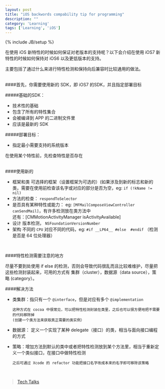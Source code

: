 ```yaml
---
layout: post
title: "iOS backwords compability tip for programming"
description: ""
category: 'Learning'
tags: ['Learning', 'iOS']
---
```

{% include JB/setup %}

在使用 iOS 新特性的时候如何保证对老版本的支持呢？以下会介绍在使用 iOS7 新特性的时候如何保持对 iOS6 以及更低版本的支持。

主要包括了通过什么来进行特性检测和保持向后兼容时比较通用的做法。

<br />
####首先，你需要使用新的 SDK，即 iOS7 的SDK，并且指定部署目标 

#####基础的SDK：
* 技术性的基础
* 包含了所有的特性集合
* 会被编译到 APP 的二进制文件里
* 应该是最新的 SDK

#####部署目标：
* 指定最小需要支持的系统版本

在使用某个特性前，先检查特性是否存在  
<br />

####使用新的
* 框架和类
      可选择的框架（设置框架为可选的）(如果涉及到新的标志和新的类，需要在使用前检查该名字或对应的部分是否为空，eg: `if (!kName != nil)`    
* 方法的检查： 
      `respondToSelector`  
* 是否具有某种特性或能力：
      eg: `[MFMailComposeViewController canSendMail]`，有许多检测放在类方法中  
      还有：[CMMotionActivityManager isActivityAvailable]
* 设计
      版本检测， `NSFoundationVersionNumber`  
* 架构
      不同的 `CPU` 对应不同的代码，eg: `#if __LP64__ #else  #endif` （检测是否是 64 位处理器）
<br />

####特性检测需要注意的地方

尽量不要到处使用 if else 的检测，否则会导致代码很乱而且比较难维护，尽量把这些检测封装起来，可用的方式有 集群（cluster），数据源（data source），策略 (category）。  

####解决方法

* 类集群：指只有一个 `@interface`，但是对应有多个 `@implementation`  

      这种方式在 cocoa 中很常见，可以把特性检测封装在类里，之后也可以很方便地把不需要的代码移除掉  
      (创建一个类方法来获取真正需要的类实例） 

* 数据源： 定义一个实现了某种 delegate（接口）的类，相当与面向接口编程的方式  

* 策略：增加方法到默认的类中或者把特性检测放到某个方法里，相当于重新定义一个类似接口，在接口中做特性检测

      之后可通过 Xcode 的 refactor 功能把接口名字改成本来的名字即可移除该策略
<br />

> 
> [Tech Talks](https://developer.apple.com/tech-talks/videos/index.php?id=5)
